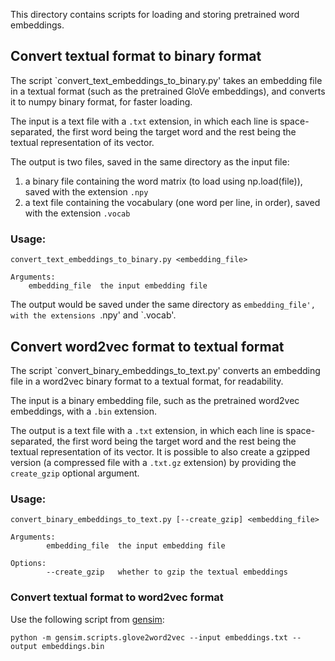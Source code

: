 This directory contains scripts for loading and storing pretrained word embeddings.

## Convert textual format to binary format

The script `convert_text_embeddings_to_binary.py' takes an embedding file in a textual format (such as the pretrained GloVe embeddings), 
and converts it to numpy binary format, for faster loading.
    
The input is a text file with a `.txt` extension, in which each line is space-separated, the first word being the target word
and the rest being the textual representation of its vector.

The output is two files, saved in the same directory as the input file:
1. a binary file containing the word matrix (to load using np.load(file)), saved with the extension `.npy` 
2. a text file containing the vocabulary (one word per line, in order), saved with the extension `.vocab`
    
### Usage:
```
convert_text_embeddings_to_binary.py <embedding_file> 

Arguments:
    embedding_file  the input embedding file
```

The output would be saved under the same directory as `embedding_file', with the extensions `.npy' and `.vocab'. 


## Convert word2vec format to textual format

The script `convert_binary_embeddings_to_text.py' converts an embedding file in a word2vec binary format to a textual format, for readability.
    
The input is a binary embedding file, such as the pretrained word2vec embeddings, with a `.bin` extension.
    
The output is a text file with a `.txt` extension, in which each line is space-separated, the first word being the target word and the rest being the textual representation of its vector.
It is possible to also create a gzipped version (a compressed file with a `.txt.gz` extension) by providing the `create_gzip` optional argument.

### Usage:

```
convert_binary_embeddings_to_text.py [--create_gzip] <embedding_file>
        
Arguments:
        embedding_file  the input embedding file
        
Options:
        --create_gzip   whether to gzip the textual embeddings
```


### Convert textual format to word2vec format

Use the following script from [gensim](https://radimrehurek.com/gensim/):

```
python -m gensim.scripts.glove2word2vec --input embeddings.txt --output embeddings.bin
```

